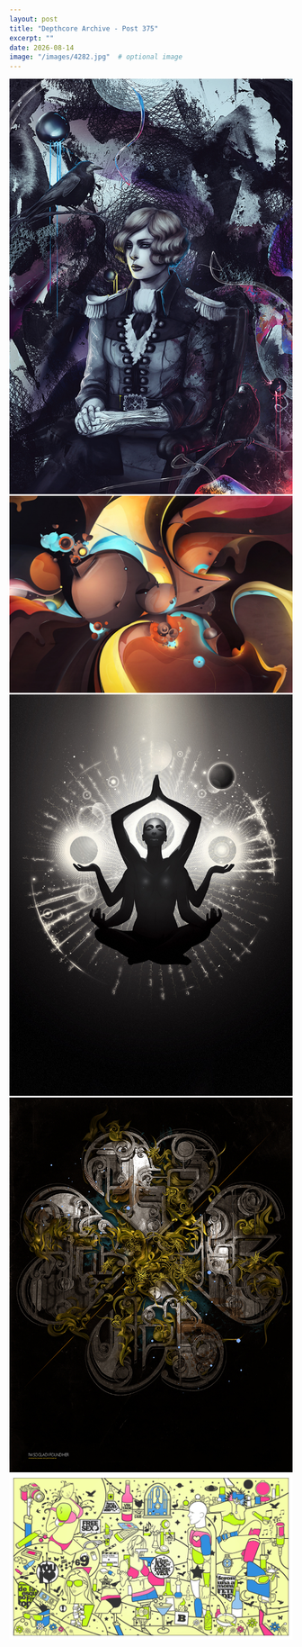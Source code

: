 ```yaml
---
layout: post
title: "Depthcore Archive - Post 375"
excerpt: ""
date: 2026-08-14
image: "/images/4282.jpg"  # optional image
---
```


<img src="/images/4282.jpg">
<img src="/images/4283.jpg" alt="4283.jpg"/>
<img src="/images/4284.jpg" alt="4284.jpg"/>
<img src="/images/4285.jpg" alt="4285.jpg"/>
<img src="/images/4286.jpg" alt="4286.jpg"/>
